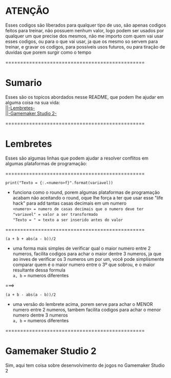 # ATENÇÃO
Esses codigos são liberados para qualquer tipo de uso, são apenas codigos feitos para treinar, não possuem nenhum valor, logo podem ser usados por qualquer um que precise dos mesmos, não me importo com quem vai usar esses codigos, ou para o que vai usar, ja que os mesmo so servem para treinar, e gravar os codigos, para possiveis usos futuros, ou para tiração de duvidas que porem surgir como o tempo

===============================================<br />

# Sumario
Esses são os topicos abordados nesse README, que podem lhe ajudar em alguma coisa na sua vida:<br />
  ||[-Lembretes-](https://github.com/GaryLickt/codigos#lembretes)<br />
  ||[-Gamemaker Studio 2-](https://github.com/GaryLickt/codigos#gamemaker-studio-2)<br />
  
===============================================<br />

# Lembretes
Esses são algumas linhas que podem ajudar a resolver conflitos em algumas plataformas de programação:

===============================================<br />

`print("Texto = {:.<numero>f}".format(variavel))`<br />
- funciona como o round, porem algumas plataformas de programação acabam não aceitando o round, oque lhe força a ter que usar esse "life hack" para add tantas casas decimais em um numero<br />
`<numero> = numero de casas decimais que o numero deve ter`<br />
`"variavel" = valor a ser transformado`<br />
`"Texto = " = texto a ser inserido antes do valor`<br />

===============================================<br />

`(a + b + abs(a - b))/2`<br />
- uma forma mais simples de verificar qual o maior numero entre 2 numeros, facilita codigos para achar o maior dentre 3 numeros, ja que ao inves de verificar os 3 numeros um por um, você pode simplismente comparar quem é o maior numero entre o 3º que sobrou, e o maior resultante dessa formula<br />
`a, b` = numeros diferentes<br />

===><br />

`(a + b - abs(a - b))/2`<br />
- uma versão do lembrete acima, porem serve para achar o MENOR numero entre 2 numeros, tambem facilita codigos para achar o menor numero dentre 3 numeros<br />
`a, b` = numeros diferentes<br />

===============================================<br />

# Gamemaker Studio 2
Sim, aqui tem coisa sobre desenvolvimento de jogos no Gamemaker Studio 2
